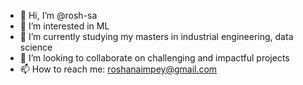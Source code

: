 - 👋 Hi, I’m @rosh-sa
- 👀 I’m interested in ML
- 🌱 I’m currently studying my masters in industrial engineering, data science 
- 💞️ I’m looking to collaborate on challenging and impactful projects
- 📫 How to reach me: roshanaimpey@gmail.com

<!---
rosh-sa/rosh-sa is a ✨ special ✨ repository because its `README.md` (this file) appears on your GitHub profile.
You can click the Preview link to take a look at your changes.
--->
